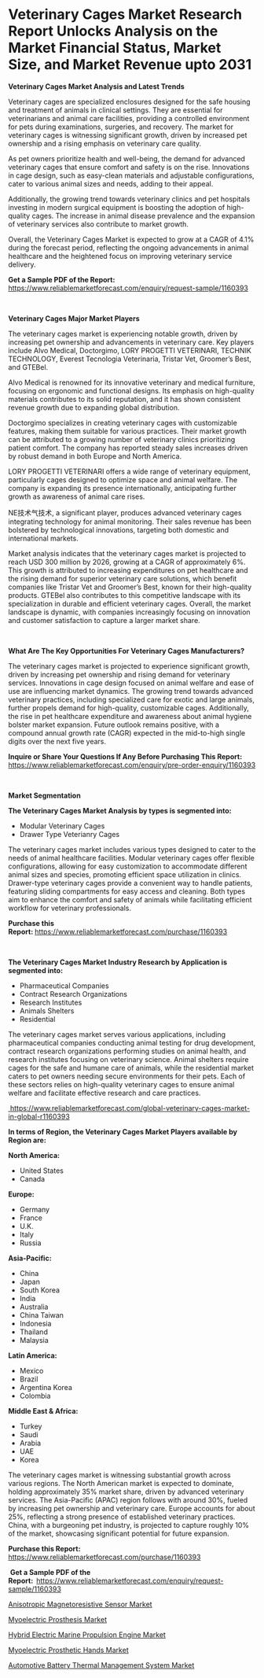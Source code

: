 <p><h1>Veterinary Cages Market Research Report Unlocks Analysis on the Market Financial Status, Market Size, and Market Revenue upto 2031</h1></p><p><strong>Veterinary Cages Market Analysis and Latest Trends</strong></p>
<p><p>Veterinary cages are specialized enclosures designed for the safe housing and treatment of animals in clinical settings. They are essential for veterinarians and animal care facilities, providing a controlled environment for pets during examinations, surgeries, and recovery. The market for veterinary cages is witnessing significant growth, driven by increased pet ownership and a rising emphasis on veterinary care quality. </p><p>As pet owners prioritize health and well-being, the demand for advanced veterinary cages that ensure comfort and safety is on the rise. Innovations in cage design, such as easy-clean materials and adjustable configurations, cater to various animal sizes and needs, adding to their appeal. </p><p>Additionally, the growing trend towards veterinary clinics and pet hospitals investing in modern surgical equipment is boosting the adoption of high-quality cages. The increase in animal disease prevalence and the expansion of veterinary services also contribute to market growth. </p><p>Overall, the Veterinary Cages Market is expected to grow at a CAGR of 4.1% during the forecast period, reflecting the ongoing advancements in animal healthcare and the heightened focus on improving veterinary service delivery.</p></p>
<p><strong>Get a Sample PDF of the Report:&nbsp;</strong> <a href="https://www.reliablemarketforecast.com/enquiry/request-sample/1160393?utm_campaign=1110&utm_medium=2&utm_source=Github&utm_content=ia&utm_term=05122024&utm_id=veterinary-cages">https://www.reliablemarketforecast.com/enquiry/request-sample/1160393</a></p>
<p>&nbsp;</p>
<p><strong>Veterinary Cages Major Market Players</strong></p>
<p><p>The veterinary cages market is experiencing notable growth, driven by increasing pet ownership and advancements in veterinary care. Key players include Alvo Medical, Doctorgimo, LORY PROGETTI VETERINARI, TECHNIK TECHNOLOGY, Everest Tecnologia Veterinaria, Tristar Vet, Groomer’s Best, and GTEBel.</p><p>Alvo Medical is renowned for its innovative veterinary and medical furniture, focusing on ergonomic and functional designs. Its emphasis on high-quality materials contributes to its solid reputation, and it has shown consistent revenue growth due to expanding global distribution.</p><p>Doctorgimo specializes in creating veterinary cages with customizable features, making them suitable for various practices. Their market growth can be attributed to a growing number of veterinary clinics prioritizing patient comfort. The company has reported steady sales increases driven by robust demand in both Europe and North America.</p><p>LORY PROGETTI VETERINARI offers a wide range of veterinary equipment, particularly cages designed to optimize space and animal welfare. The company is expanding its presence internationally, anticipating further growth as awareness of animal care rises.</p><p>NE技术气技术, a significant player, produces advanced veterinary cages integrating technology for animal monitoring. Their sales revenue has been bolstered by technological innovations, targeting both domestic and international markets.</p><p>Market analysis indicates that the veterinary cages market is projected to reach USD 300 million by 2026, growing at a CAGR of approximately 6%. This growth is attributed to increasing expenditures on pet healthcare and the rising demand for superior veterinary care solutions, which benefit companies like Tristar Vet and Groomer’s Best, known for their high-quality products. GTEBel also contributes to this competitive landscape with its specialization in durable and efficient veterinary cages. Overall, the market landscape is dynamic, with companies increasingly focusing on innovation and customer satisfaction to capture a larger market share.</p></p>
<p>&nbsp;</p>
<p><strong>What Are The Key Opportunities For Veterinary Cages Manufacturers?</strong></p>
<p><p>The veterinary cages market is projected to experience significant growth, driven by increasing pet ownership and rising demand for veterinary services. Innovations in cage design focused on animal welfare and ease of use are influencing market dynamics. The growing trend towards advanced veterinary practices, including specialized care for exotic and large animals, further propels demand for high-quality, customizable cages. Additionally, the rise in pet healthcare expenditure and awareness about animal hygiene bolster market expansion. Future outlook remains positive, with a compound annual growth rate (CAGR) expected in the mid-to-high single digits over the next five years.</p></p>
<p><strong>Inquire or Share Your Questions If Any Before Purchasing This Report:</strong> <a href="https://www.reliablemarketforecast.com/enquiry/pre-order-enquiry/1160393?utm_campaign=1110&utm_medium=2&utm_source=Github&utm_content=ia&utm_term=05122024&utm_id=veterinary-cages">https://www.reliablemarketforecast.com/enquiry/pre-order-enquiry/1160393</a></p>
<p>&nbsp;</p>
<p><strong>Market Segmentation</strong></p>
<p><strong>The Veterinary Cages Market Analysis by types is segmented into:</strong></p>
<p><ul><li>Modular Veterinary Cages</li><li>Drawer Type Veterianry Cages</li></ul></p>
<p><p>The veterinary cages market includes various types designed to cater to the needs of animal healthcare facilities. Modular veterinary cages offer flexible configurations, allowing for easy customization to accommodate different animal sizes and species, promoting efficient space utilization in clinics. Drawer-type veterinary cages provide a convenient way to handle patients, featuring sliding compartments for easy access and cleaning. Both types aim to enhance the comfort and safety of animals while facilitating efficient workflow for veterinary professionals.</p></p>
<p><strong>Purchase this Report:&nbsp;</strong><a href="https://www.reliablemarketforecast.com/purchase/1160393?utm_campaign=1110&utm_medium=2&utm_source=Github&utm_content=ia&utm_term=05122024&utm_id=veterinary-cages">https://www.reliablemarketforecast.com/purchase/1160393</a></p>
<p>&nbsp;</p>
<p><strong>The Veterinary Cages Market Industry Research by Application is segmented into:</strong></p>
<p><ul><li>Pharmaceutical Companies</li><li>Contract Research Organizations</li><li>Research Institutes</li><li>Animals Shelters</li><li>Residential</li></ul></p>
<p><p>The veterinary cages market serves various applications, including pharmaceutical companies conducting animal testing for drug development, contract research organizations performing studies on animal health, and research institutes focusing on veterinary science. Animal shelters require cages for the safe and humane care of animals, while the residential market caters to pet owners needing secure environments for their pets. Each of these sectors relies on high-quality veterinary cages to ensure animal welfare and facilitate effective research and care practices.</p></p>
<p><a href="https://www.reliablemarketforecast.com/global-veterinary-cages-market-in-global-r1160393?utm_campaign=1110&utm_medium=2&utm_source=Github&utm_content=ia&utm_term=05122024&utm_id=veterinary-cages">&nbsp;https://www.reliablemarketforecast.com/global-veterinary-cages-market-in-global-r1160393</a></p>
<p><strong>In terms of Region, the Veterinary Cages Market Players available by Region are:</strong></p>
<p>
    <p> <strong> North America: </strong>
        <ul>
            <li>United States</li>
            <li>Canada</li>
        </ul>
        </p> 
    <p> <strong> Europe: </strong>
        <ul>
            <li>Germany</li>
            <li>France</li>
            <li>U.K.</li>
            <li>Italy</li>
            <li>Russia</li>
        </ul>
        </p> 
    <p> <strong> Asia-Pacific: </strong>
        <ul>
            <li>China</li>
            <li>Japan</li>
            <li>South Korea</li>
            <li>India</li>
            <li>Australia</li>
            <li>China Taiwan</li>
            <li>Indonesia</li>
            <li>Thailand</li>
            <li>Malaysia</li>
        </ul>
        </p> 
    <p> <strong> Latin America: </strong>
        <ul>
            <li>Mexico</li>
            <li>Brazil</li>
            <li>Argentina Korea</li>
            <li>Colombia</li>
        </ul>
        </p> 
    <p> <strong> Middle East & Africa: </strong>
        <ul>
            <li>Turkey</li>
            <li>Saudi</li>
            <li>Arabia</li>
            <li>UAE</li>
            <li>Korea</li>
        </ul>
    </p>
    </p>
<p><p>The veterinary cages market is witnessing substantial growth across various regions. The North American market is expected to dominate, holding approximately 35% market share, driven by advanced veterinary services. The Asia-Pacific (APAC) region follows with around 30%, fueled by increasing pet ownership and veterinary care. Europe accounts for about 25%, reflecting a strong presence of established veterinary practices. China, with a burgeoning pet industry, is projected to capture roughly 10% of the market, showcasing significant potential for future expansion.</p></p>
<p><strong>Purchase this Report: </strong><a href="https://www.reliablemarketforecast.com/purchase/1160393?utm_campaign=1110&utm_medium=2&utm_source=Github&utm_content=ia&utm_term=05122024&utm_id=veterinary-cages">https://www.reliablemarketforecast.com/purchase/1160393</a></p>
<p>&nbsp;<strong>Get a Sample PDF of the Report:&nbsp;&nbsp;</strong><a href="https://www.reliablemarketforecast.com/enquiry/request-sample/1160393?utm_campaign=1110&utm_medium=2&utm_source=Github&utm_content=ia&utm_term=05122024&utm_id=veterinary-cages">https://www.reliablemarketforecast.com/enquiry/request-sample/1160393</a></p>
<p><strong></strong></p>
<p><p><a href="https://www.linkedin.com/pulse/market-size-scope-anisotropic-magnetoresistive-sensor-forecasted-nprff?utm_campaign=1110&utm_medium=2&utm_source=Github&utm_content=ia&utm_term=05122024&utm_id=veterinary-cages">Anisotropic Magnetoresistive Sensor Market</a></p><p><a href="https://issuu.com/reportprime-2/docs/myoelectric-prosthesis-market-size-2030.pptx?utm_campaign=1110&utm_medium=2&utm_source=Github&utm_content=ia&utm_term=05122024&utm_id=veterinary-cages">Myoelectric Prosthesis Market</a></p><p><a href="https://www.linkedin.com/pulse/hybrid-electric-marine-propulsion-engine-market-analysis-ezccf?utm_campaign=1110&utm_medium=2&utm_source=Github&utm_content=ia&utm_term=05122024&utm_id=veterinary-cages">Hybrid Electric Marine Propulsion Engine Market</a></p><p><a href="https://issuu.com/reportprime-2/docs/myoelectric-prosthetic-hands-market-size-2030.pptx?utm_campaign=1110&utm_medium=2&utm_source=Github&utm_content=ia&utm_term=05122024&utm_id=veterinary-cages">Myoelectric Prosthetic Hands Market</a></p><p><a href="https://www.linkedin.com/pulse/automotive-insight-dial-hexdf?utm_campaign=1110&utm_medium=2&utm_source=Github&utm_content=ia&utm_term=05122024&utm_id=veterinary-cages">Automotive Battery Thermal Management System Market</a></p></p>
